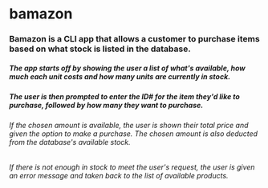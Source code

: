 # bamazon

### Bamazon is a CLI app that allows a customer to purchase items based on what stock is listed in the database.

##### The app starts off by showing the user a list of what's available, how much each unit costs and how many units are currently in stock.

##### The user is then prompted to enter the ID# for the item they'd like to purchase, followed by how many they want to purchase.

###### If the chosen amount is available, the user is shown their total price and given the option to make a purchase. The chosen amount is also deducted from the database's available stock.

###### If there is not enough in stock to meet the user's request, the user is given an error message and taken back to the list of available products.
